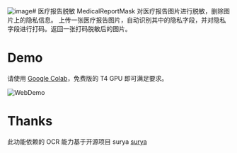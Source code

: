 ![image](https://github.com/WangyeOfWudang/MedicalReportMask/assets/167185971/5ac5cfa5-d7dc-4ea3-bb50-c18e70781715)# 医疗报告脱敏 MedicalReportMask
对医疗报告图片进行脱敏，删除图片上的隐私信息。
上传一张医疗报告图片，自动识别其中的隐私字段，并对隐私字段进行打码。返回一张打码脱敏后的图片。

# Demo
请使用 [Google Colab](https://colab.research.google.com/drive/1pLOuxQVlRxcY_FGikHz29ap7f7_5o-Hk?usp=sharing)，免费版的 T4 GPU 即可满足要求。

![WebDemo](https://github.com/WangyeOfWudang/MedicalReportMask/assets/167185971/4e9ac050-22e0-4bf4-8a2d-f389347e5245)

# Thanks
此功能依赖的 OCR 能力基于开源项目 surya
[surya](https://github.com/VikParuchuri/surya?tab=readme-ov-file)

